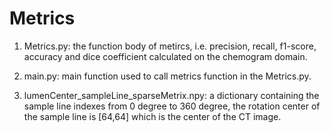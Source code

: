 # Metrics
1. Metrics.py: the function body of metircs, i.e. precision, recall, f1-score, accuracy and dice coefficient calculated on the chemogram domain.

2. main.py: main function used to call metrics function in the Metrics.py.

3. lumenCenter_sampleLine_sparseMetrix.npy:  a dictionary containing the sample line indexes from 0 degree to 360 degree, the rotation center of the sample line is [64,64] which is the center of the CT image.
